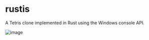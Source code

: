 # rustis
A Tetris clone implemented in Rust using the Windows console API.

![image](https://user-images.githubusercontent.com/29634453/45920789-e8d7b000-bea9-11e8-9f32-5a84248d98be.png)
